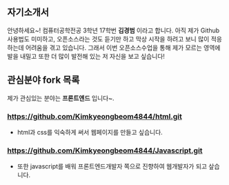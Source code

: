 ## 자기소개서

안녕하세요~! 컴퓨터공학전공 3학년 17학번 __김경범__ 이라고 합니다.
아직 제가 Github사용법도 미미하고, 오픈소스라는 것도 듣기만 하고 막상 시작을 하려고 보니
많이 적응하는데 어려움을 겪고 있습니다. 
그래서 이번 오픈소스수업을 통해 제가 모르는 영역에 발을 내밀고
또한 더 많이 발전해 있는 저 자신을 보고 싶습니다!

## 관심분야 fork 목록

제가 관심있는 분야는 __프론트엔드__ 입니다~.

### https://github.com/Kimkyeongbeom4844/html.git
- html과 css를 익숙하게 써서 웹페이지를 만들고 싶습니다.

### https://github.com/Kimkyeongbeom4844/Javascript.git
- 또한 javascript를 배워 프론트엔드개발자 쪽으로 진향하여 웹개발자가 되고 샆습니다.